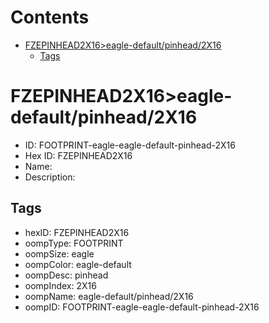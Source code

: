 



Contents
========

* [FZEPINHEAD2X16>eagle-default/pinhead/2X16](#fzepinhead2x16eagle-defaultpinhead2x16)
	* [Tags](#tags)

# FZEPINHEAD2X16>eagle-default/pinhead/2X16

- ID: FOOTPRINT-eagle-eagle-default-pinhead-2X16
- Hex ID: FZEPINHEAD2X16
- Name: 
- Description: 

## Tags

- hexID: FZEPINHEAD2X16
- oompType: FOOTPRINT
- oompSize: eagle
- oompColor: eagle-default
- oompDesc: pinhead
- oompIndex: 2X16
- oompName: eagle-default/pinhead/2X16
- oompID: FOOTPRINT-eagle-eagle-default-pinhead-2X16
